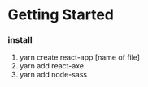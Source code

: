 # Getting Started 

### install
1. yarn create react-app [name of file]
2. yarn add react-axe
3. yarn add node-sass
